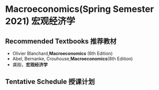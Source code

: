 # Macroeconomics(Spring Semester 2021) 宏观经济学

## Recommended Textbooks 推荐教材
* Olivier Blanchard,**Macroeconomics** (6th Edition)
* Abel, Bernanke, Crouhouse,**Macroeconomics**(8th Edition)
* 龚刚，**宏观经济学**

## Tentative Schedule 授课计划
